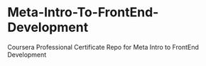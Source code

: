 # Meta-Intro-To-FrontEnd-Development
Coursera Professional Certificate Repo for Meta Intro to FrontEnd Development

